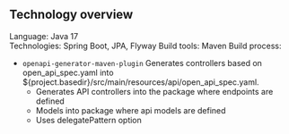 ## Technology overview
Language: Java 17  
Technologies: Spring Boot, JPA, Flyway
Build tools: Maven
Build process: 
- `openapi-generator-maven-plugin` Generates controllers based on open_api_spec.yaml into ${project.basedir}/src/main/resources/api/open_api_spec.yaml.
  - Generates API controllers into the package where endpoints are defined
  - Models into package where api models are defined
  - Uses delegatePattern option 